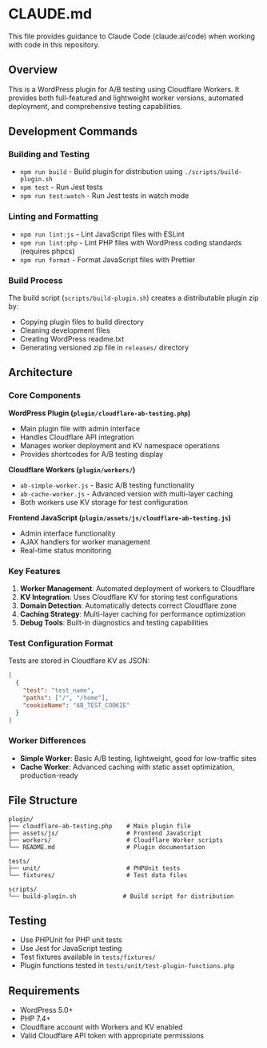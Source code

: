 # CLAUDE.md

This file provides guidance to Claude Code (claude.ai/code) when working with code in this repository.

## Overview

This is a WordPress plugin for A/B testing using Cloudflare Workers. It provides both full-featured and lightweight worker versions, automated deployment, and comprehensive testing capabilities.

## Development Commands

### Building and Testing
- `npm run build` - Build plugin for distribution using `./scripts/build-plugin.sh`
- `npm test` - Run Jest tests
- `npm run test:watch` - Run Jest tests in watch mode

### Linting and Formatting
- `npm run lint:js` - Lint JavaScript files with ESLint
- `npm run lint:php` - Lint PHP files with WordPress coding standards (requires phpcs)
- `npm run format` - Format JavaScript files with Prettier

### Build Process
The build script (`scripts/build-plugin.sh`) creates a distributable plugin zip by:
- Copying plugin files to build directory
- Cleaning development files
- Creating WordPress readme.txt
- Generating versioned zip file in `releases/` directory

## Architecture

### Core Components

**WordPress Plugin (`plugin/cloudflare-ab-testing.php`)**
- Main plugin file with admin interface
- Handles Cloudflare API integration
- Manages worker deployment and KV namespace operations
- Provides shortcodes for A/B testing display

**Cloudflare Workers (`plugin/workers/`)**
- `ab-simple-worker.js` - Basic A/B testing functionality
- `ab-cache-worker.js` - Advanced version with multi-layer caching
- Both workers use KV storage for test configuration

**Frontend JavaScript (`plugin/assets/js/cloudflare-ab-testing.js`)**
- Admin interface functionality
- AJAX handlers for worker management
- Real-time status monitoring

### Key Features

1. **Worker Management**: Automated deployment of workers to Cloudflare
2. **KV Integration**: Uses Cloudflare KV for storing test configurations
3. **Domain Detection**: Automatically detects correct Cloudflare zone
4. **Caching Strategy**: Multi-layer caching for performance optimization
5. **Debug Tools**: Built-in diagnostics and testing capabilities

### Test Configuration Format

Tests are stored in Cloudflare KV as JSON:
```json
[
  {
    "test": "test_name",
    "paths": ["/", "/home"],
    "cookieName": "AB_TEST_COOKIE"
  }
]
```

### Worker Differences

- **Simple Worker**: Basic A/B testing, lightweight, good for low-traffic sites
- **Cache Worker**: Advanced caching with static asset optimization, production-ready

## File Structure

```
plugin/
├── cloudflare-ab-testing.php    # Main plugin file
├── assets/js/                   # Frontend JavaScript
├── workers/                     # Cloudflare Worker scripts
└── README.md                    # Plugin documentation

tests/
├── unit/                        # PHPUnit tests
└── fixtures/                    # Test data files

scripts/
└── build-plugin.sh             # Build script for distribution
```

## Testing

- Use PHPUnit for PHP unit tests
- Use Jest for JavaScript testing
- Test fixtures available in `tests/fixtures/`
- Plugin functions tested in `tests/unit/test-plugin-functions.php`

## Requirements

- WordPress 5.0+
- PHP 7.4+
- Cloudflare account with Workers and KV enabled
- Valid Cloudflare API token with appropriate permissions